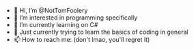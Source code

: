 - 👋 Hi, I’m @NotTomFoolery
- 👀 I’m interested in programming specifically
- 🌱 I’m currently learning on C#
- 💞️ Just currently trying to learn the basics of coding in general
- 📫 How to reach me: (don't lmao, you'll regret it)

<!---
NotTomFoolery/NotTomFoolery is a ✨ special ✨ repository because its `README.md` (this file) appears on your GitHub profile.
You can click the Preview link to take a look at your changes.
--->
